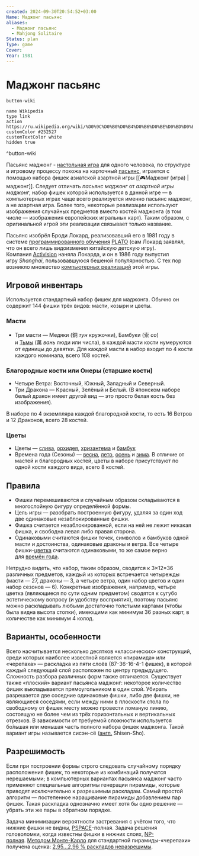 ```yaml
---
created: 2024-09-30T20:54:52+03:00
Name: Маджонг пасьянс
aliases:
  - Маджонг пасьянс
  - Mahjong Solitaire
Status: plan
Type: game
Cover: 
Year: 1981
---
```


# Маджонг пасьянс

`button-wiki`

```button
name Wikipedia
type link
action https://ru.wikipedia.org/wiki/%D0%9C%D0%B0%D0%B4%D0%B6%D0%BE%D0%BD%D0%B3_(%D0%BF%D0%B0%D1%81%D1%8C%D1%8F%D0%BD%D1%81)
customColor #252527
customTextColor white
hidden true
```
^button-wiki

Пасьянс маджонг - [настольная игра](https://ru.wikipedia.org/wiki/%D0%9D%D0%B0%D1%81%D1%82%D0%BE%D0%BB%D1%8C%D0%BD%D0%B0%D1%8F_%D0%B8%D0%B3%D1%80%D0%B0 "Настольная игра") для одного человека, по структуре и игровому процессу похожа на карточный [пасьянс](https://ru.wikipedia.org/wiki/%D0%9F%D0%B0%D1%81%D1%8C%D1%8F%D0%BD%D1%81 "Пасьянс"), играется с помощью набора фишек азиатской азартной игры [[🎮Маджонг (игра) | маджонг]]. Следует отличать _пасьянс маджонг_ от _азартной игры маджонг_, набор фишек которой используется в данной игре — в компьютерных играх чаще всего реализуется именно пасьянс маджонг, а не азартная игра. Более того, некоторые реализации используют изображения случайных предметов вместо костей маджонга (в том числе — изображения европейских игральных карт). Таким образом, с оригинальной игрой эти реализации связывает только название.

Пасьянс изобрёл Броди Локард, реализовавший его в 1981 году в системе [программированного обучения](https://ru.wikipedia.org/wiki/%D0%9F%D1%80%D0%BE%D0%B3%D1%80%D0%B0%D0%BC%D0%BC%D0%B8%D1%80%D0%BE%D0%B2%D0%B0%D0%BD%D0%BD%D0%BE%D0%B5_%D0%BE%D0%B1%D1%83%D1%87%D0%B5%D0%BD%D0%B8%D0%B5 "Программированное обучение") [PLATO](https://ru.wikipedia.org/wiki/PLATO_(%D0%BA%D0%BE%D0%BC%D0%BF%D1%8C%D1%8E%D1%82%D0%B5%D1%80%D0%BD%D0%B0%D1%8F_%D1%81%D0%B8%D1%81%D1%82%D0%B5%D0%BC%D0%B0) "PLATO (компьютерная система)") (сам Локард заявлял, что он всего лишь видоизменил китайскую детскую игру). Компания [Activision](https://ru.wikipedia.org/wiki/Activision "Activision") наняла Локарда, и он в 1986 году выпустил игру _Shanghai_, пользовавшуюся бешеной популярностью. С тех пор возникло множество [компьютерных реализаций](https://ru.wikipedia.org/wiki/%D0%9A%D0%BE%D0%BC%D0%BF%D1%8C%D1%8E%D1%82%D0%B5%D1%80%D0%BD%D0%B0%D1%8F_%D0%B8%D0%B3%D1%80%D0%B0 "Компьютерная игра") этой игры.


## Игровой инвентарь

Используется стандартный набор фишек для маджонга. Обычно он содержит 144 фишки трёх видов: масти, козыри и цветы.


### Масти

- Три масти — Медяки (銅 _тун_ кружочки), Бамбуки (索 _со_) и [Тьмы](https://ru.wikipedia.org/wiki/%D0%A2%D1%8C%D0%BC%D0%B0_(%D1%87%D0%B8%D1%81%D0%BB%D0%BE) "Тьма (число)") (萬 _вань_ люди или числа), в каждой масти кости нумеруются от единицы до девятки. Для каждой масти в набор входит по 4 кости каждого номинала, всего 108 костей.

### Благородные кости или Онеры (старшие кости)

- Четыре Ветра: Восточный, Южный, Западный и Северный.
- Три Дракона — Красный, Зелёный и Белый. (В японском наборе белый дракон имеет другой вид — это просто белая кость без изображения).

В наборе по 4 экземпляра каждой благородной кости, то есть 16 Ветров и 12 Драконов, всего 28 костей.

### Цветы

- Цветы — [слива](https://ru.wikipedia.org/wiki/%D0%A1%D0%BB%D0%B8%D0%B2%D0%B0 "Слива"), [орхидея](https://ru.wikipedia.org/wiki/%D0%9E%D1%80%D1%85%D0%B8%D0%B4%D0%B5%D1%8F "Орхидея"), [хризантема](https://ru.wikipedia.org/wiki/%D0%A5%D1%80%D0%B8%D0%B7%D0%B0%D0%BD%D1%82%D0%B5%D0%BC%D0%B0 "Хризантема") и [бамбук](https://ru.wikipedia.org/wiki/%D0%91%D0%B0%D0%BC%D0%B1%D1%83%D0%BA%D0%BE%D0%B2%D1%8B%D0%B5 "Бамбуковые")
- Времена года (Сезоны) — [весна](https://ru.wikipedia.org/wiki/%D0%92%D0%B5%D1%81%D0%BD%D0%B0 "Весна"), [лето](https://ru.wikipedia.org/wiki/%D0%9B%D0%B5%D1%82%D0%BE "Лето"), [осень](https://ru.wikipedia.org/wiki/%D0%9E%D1%81%D0%B5%D0%BD%D1%8C "Осень") и [зима](https://ru.wikipedia.org/wiki/%D0%97%D0%B8%D0%BC%D0%B0 "Зима"). В отличие от мастей и благородных костей, цветы в наборе присутствуют по одной кости каждого вида, всего 8 костей.


## Правила

- Фишки перемешиваются и случайным образом складываются в многослойную фигуру определённой формы.
- Цель игры — разобрать построенную фигуру, удаляя за один ход две одинаковые незаблокированные фишки.
- Фишка считается незаблокированной, если на ней не лежит никакая фишка, и свободна левая либо правая сторона.
- Одинаковыми считаются фишки точек, символов и бамбуков одной масти и достоинства, одинаковые драконы и ветра. Все четыре фишки-[цветка](https://ru.wikipedia.org/wiki/%D0%9C%D0%B0%D0%B4%D0%B6%D0%BE%D0%BD%D0%B3#%D0%A6%D0%B2%D0%B5%D1%82%D1%8B "Маджонг") считаются одинаковыми, то же самое верно для [времён года](https://ru.wikipedia.org/wiki/%D0%9C%D0%B0%D0%B4%D0%B6%D0%BE%D0%BD%D0%B3#%D0%92%D1%80%D0%B5%D0%BC%D0%B5%D0%BD%D0%B0_%D0%B3%D0%BE%D0%B4%D0%B0 "Маджонг").

Нетрудно видеть, что набор, таким образом, сводится к 3×12=36 различных предметов, каждый из которых встречается четырежды (масти — 27, драконы — 3, а четыре ветра, один набор цветов и один набор сезонов — 6). Конкретные изображения, например, четыре цветка (являющиеся по сути одним предметом) сводятся к сугубо эстетическому вопросу (и удобству восприятия), поэтому пасьянс можно раскладывать любыми достаточно толстыми картами (чтобы была видна высота стопки), имеющими как минимум 36 разных карт, в количестве как минимум 4 колод.


## Варианты, особенности

Всего насчитывается несколько десятков «классических» конструкций, среди которых наиболее известной является «пирамида» или «черепаха» — раскладка из пяти слоёв (87-36-16-4-1 фишек), в которой каждый следующий слой расположен по центру предыдущего. Сложность разбора различных форм также отличается. Существует также «плоский» вариант пасьянса маджонг: некоторое количество фишек выкладывается прямоугольником в один слой. Убирать разрешается две соседние одинаковые фишки, либо две фишки, не являющиеся соседями, если между ними в плоскости стола по свободному от фишек месту можно провести ломаную линию, состоящую не более чем из трёх горизонтальных и вертикальных отрезков. В зависимости от требуемой сложности используется бо́льшая или меньшая часть полного набора фишек маджонга. Такой вариант игры называется сисэн-сё ([англ.](https://ru.wikipedia.org/wiki/%D0%90%D0%BD%D0%B3%D0%BB%D0%B8%D0%B9%D1%81%D0%BA%D0%B8%D0%B9_%D1%8F%D0%B7%D1%8B%D0%BA "Английский язык") Shisen-Sho).


## Разрешимость

Если при построении формы строго следовать случайному порядку расположения фишек, то некоторые из комбинаций получатся нерешаемыми; в компьютерных вариантах пасьянса маджонг часто применяют специальные алгоритмы генерации пирамиды, которые приводят исключительно к разрешимым раскладам. Самый простой алгоритм — постепенное наращивание пирамиды добавлением пар фишек. Такая раскладка однозначно имеет хотя бы одно решение — убрать эти же пары в обратном порядке.

Задача минимизации вероятности застревания с учётом того, что нижние фишки не видны, [PSPACE](https://ru.wikipedia.org/wiki/PSPACE "PSPACE")-полная. Задача решения головоломки, когда известны фишки в нижних слоях, [NP-полная](https://ru.wikipedia.org/wiki/NP-%D0%BF%D0%BE%D0%BB%D0%BD%D0%B0%D1%8F_%D0%B7%D0%B0%D0%B4%D0%B0%D1%87%D0%B0 "NP-полная задача"). [Методом Монте-Карло](https://ru.wikipedia.org/wiki/%D0%9C%D0%B5%D1%82%D0%BE%D0%B4_%D0%9C%D0%BE%D0%BD%D1%82%D0%B5-%D0%9A%D0%B0%D1%80%D0%BB%D0%BE "Метод Монте-Карло") для стандартной пирамиды-«черепахи» получена оценка: [2,95...2,96 % раскладов неразрешимы](https://www.math.ru.nl/~debondt/mjsolver.html).

